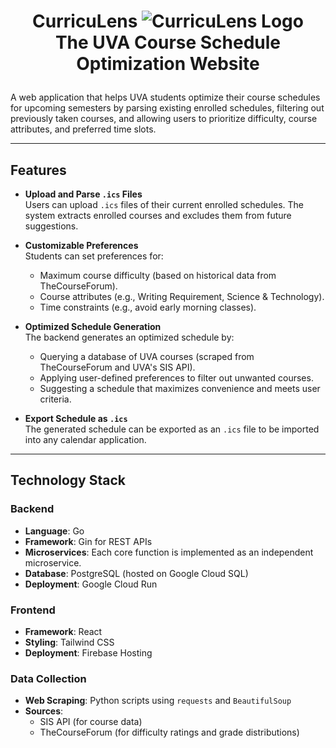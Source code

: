# **<p style="text-align:center;">CurricuLens ![CurricuLens Logo](https://github.com/kodarfour/curriculens/blob/main/images/curriculens.ico)<br/>The UVA Course Schedule Optimization Website</p>**

A web application that helps UVA students optimize their course schedules for upcoming semesters by parsing existing enrolled schedules, filtering out previously taken courses, and allowing users to prioritize difficulty, course attributes, and preferred time slots.

---

## **Features**

- **Upload and Parse `.ics` Files**  
  Users can upload `.ics` files of their current enrolled schedules. The system extracts enrolled courses and excludes them from future suggestions.

- **Customizable Preferences**  
  Students can set preferences for:
  - Maximum course difficulty (based on historical data from TheCourseForum).
  - Course attributes (e.g., Writing Requirement, Science & Technology).
  - Time constraints (e.g., avoid early morning classes).

- **Optimized Schedule Generation**  
  The backend generates an optimized schedule by:
  - Querying a database of UVA courses (scraped from TheCourseForum and UVA's SIS API).
  - Applying user-defined preferences to filter out unwanted courses.
  - Suggesting a schedule that maximizes convenience and meets user criteria.

- **Export Schedule as `.ics`**  
  The generated schedule can be exported as an `.ics` file to be imported into any calendar application.

---

## **Technology Stack**

### **Backend**
- **Language**: Go
- **Framework**: Gin for REST APIs
- **Microservices**: Each core function is implemented as an independent microservice.
- **Database**: PostgreSQL (hosted on Google Cloud SQL)
- **Deployment**: Google Cloud Run

### **Frontend**
- **Framework**: React
- **Styling**: Tailwind CSS
- **Deployment**: Firebase Hosting

### **Data Collection**
- **Web Scraping**: Python scripts using `requests` and `BeautifulSoup`
- **Sources**:
  - SIS API (for course data)
  - TheCourseForum (for difficulty ratings and grade distributions)
